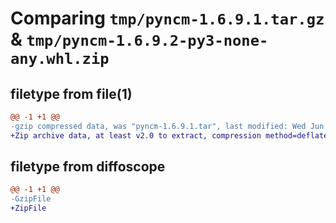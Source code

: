 # Comparing `tmp/pyncm-1.6.9.1.tar.gz` & `tmp/pyncm-1.6.9.2-py3-none-any.whl.zip`

## filetype from file(1)

```diff
@@ -1 +1 @@
-gzip compressed data, was "pyncm-1.6.9.1.tar", last modified: Wed Jun 28 10:49:41 2023, max compression
+Zip archive data, at least v2.0 to extract, compression method=deflate
```

## filetype from diffoscope

```diff
@@ -1 +1 @@
-GzipFile
+ZipFile
```

